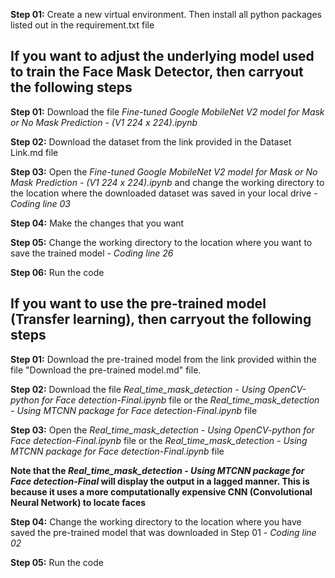 **Step 01:** Create a new virtual environment. Then install all python packages listed out in the requirement.txt file 



## **If you want to adjust the underlying model used to train the Face Mask Detector, then carryout the following steps**

**Step 01:** Download the file *Fine-tuned Google MobileNet V2 model for Mask or No Mask Prediction - (V1 224 x 224).ipynb* 
          
**Step 02:** Download the dataset from the link provided in the Dataset Link.md file 

**Step 03:** Open the *Fine-tuned Google MobileNet V2 model for Mask or No Mask Prediction - (V1 224 x 224).ipynb* and change the working directory to the location where the downloaded dataset was saved in your local drive - *Coding line 03*

**Step 04:** Make the changes that you want 

**Step 05:** Change the working directory to the location where you want to save the trained model - *Coding line 26*

**Step 06:** Run the code 





## **If you want to use the pre-trained model (Transfer learning), then carryout the following steps**


**Step 01:** Download the pre-trained model from the link provided within the file "Download the pre-trained model.md" file. 

**Step 02:** Download the file *Real_time_mask_detection -  Using OpenCV-python for Face detection-Final.ipynb* file or the *Real_time_mask_detection -  Using MTCNN package for Face detection-Final.ipynb* file

**Step 03:** Open the *Real_time_mask_detection -  Using OpenCV-python for Face detection-Final.ipynb* file or the *Real_time_mask_detection -  Using MTCNN package for Face detection-Final.ipynb* file

**Note that the *Real_time_mask_detection -  Using MTCNN package for Face detection-Final* will display the output in a lagged manner. This is because it uses a more computationally expensive CNN (Convolutional Neural Network) to locate faces**

**Step 04:** Change the working directory to the location where you have saved the pre-trained model that was downloaded in Step 01 - *Coding line 02*

**Step 05:** Run the code 

